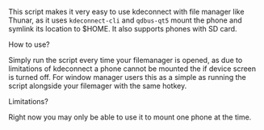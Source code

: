 This script makes it very easy to use kdeconnect with file manager like Thunar, as it uses `kdeconnect-cli` and `qdbus-qt5` mount the phone and symlink its location to $HOME. It also supports phones with SD card. 

How to use? 

Simply run the script every time your filemanager is opened, as due to limitations of kdeconnect a phone cannot be mounted the if device screen is turned off. For window manager users this as a simple as running the script alongside your filemager with the same hotkey.

Limitations? 

Right now you may only be able to use it to mount one phone at the time.
